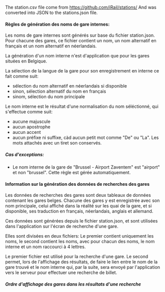 The station.csv file come from https://github.com/iRail/stations/
And was converted into JSON to the stations.json file.

#### Règles de génération des noms de gare internes:

Les noms de gare internes sont générés sur base du fichier station.json. Pour chacune des gares, ce fichier contient un nom, un nom alternatif en français et un nom alternatif en néerlandais.

La génération d'un nom interne n'est d'application que pour les gares situées en Belgique.

La sélection de la langue de la gare pour son enregistrement en interne ce fait comme suit:
- sélection du nom alternatif en néerlandais si disponible
- sinon, sélection alternatif du nom en français
- sinom, sélection du nom principale

Le nom interne est le résultat d'une normalisation du nom séléctionné, qui s'effectue comme suit:
- aucune majuscule
- aucun apostrophe
- aucun accent
- aucun préfixe ni suffixe, càd aucun petit mot comme "De" ou "La". Les mots attachés avec un tiret son conservés.

##### Cas d'exceptions:
- Le nom interne de la gare de "Brussel - Airport Zaventem" est "airport" et non "brussel". Cette règle est gérée automatiquement.

#### Information sur la génération des données de recherches des gares
Les données de recherches des gares sont deux tableaux de données contenant les gares belges. Chacune des gares y est enregistrée avec son nom principale, celui affiché dans la réalité sur les quai de la gare, et si disponible, ses traduction en français, néerlandais, anglais et allemand.

Ces données sont générées depuis le fichier station.json, et sont utilisées dans l'application sur l'écran de recherche d'une gare.

Elles sont divisées en deux fichiers: Le premier contient uniquement les noms, le second contient les noms, avec pour chacun des noms, le nom interne et un nom raccourci à 4 lettres.

Le premier fichier est utilisé pour la recherche d'une gare. Le second permet, lors de l'affichage des résultats, de faire le lien entre le nom de la gare trouvé et le nom interne qui, par la suite, sera envoyé par l'application vers le serveur pour effectuer une recherche de billet.

##### Ordre d'affichage des gares dans les résultats d'une recherche
